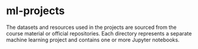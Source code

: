 # ml-projects
The datasets and resources used in the projects are sourced from the course material or official repositories. Each directory represents a separate machine learning project and contains one or more Jupyter notebooks.
